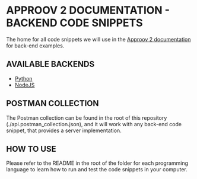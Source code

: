 # APPROOV 2 DOCUMENTATION - BACKEND CODE SNIPPETS

The home for all code snippets we will use in the [Approov 2 documentation](https://approov.io/docs/) for back-end examples.


## AVAILABLE BACKENDS

* [Python](./python)
* [NodeJS](./nodejs)


## POSTMAN COLLECTION

The Postman collection can be found in the root of this repository (./api.postman_collection.json), and it will work with any back-end code snippet, that provides a server implementation.


## HOW TO USE

Please refer to the README in the root of the folder for each programming language to learn how to run and test the code snippets in your computer.
